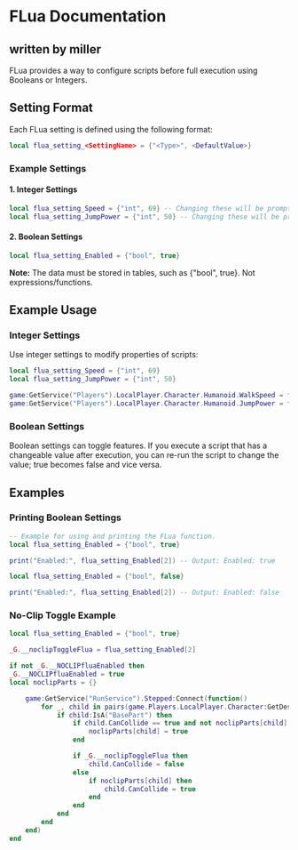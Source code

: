 # FLua Documentation
## written by miller

FLua provides a way to configure scripts before full execution using Booleans or Integers.

## Setting Format

Each FLua setting is defined using the following format:

```lua
local flua_setting_<SettingName> = {"<Type>", <DefaultValue>}
```

### Example Settings

#### 1. Integer Settings

```lua
local flua_setting_Speed = {"int", 69} -- Changing these will be prompted on execution.
local flua_setting_JumpPower = {"int", 50} -- Changing these will be prompted on execution.
```

#### 2. Boolean Settings

```lua
local flua_setting_Enabled = {"bool", true}
```

**Note:** The data must be stored in tables, such as {"bool", true}. Not expressions/functions.

## Example Usage

### Integer Settings

Use integer settings to modify properties of scripts:

```lua
local flua_setting_Speed = {"int", 69}
local flua_setting_JumpPower = {"int", 50}

game:GetService("Players").LocalPlayer.Character.Humanoid.WalkSpeed = flua_setting_Speed[2]
game:GetService("Players").LocalPlayer.Character.Humanoid.JumpPower = flua_setting_JumpPower[2]
```

### Boolean Settings

Boolean settings can toggle features. If you execute a script that has a changeable value after execution, you can re-run the script to change the value; true becomes false and vice versa.

## Examples

### Printing Boolean Settings

```lua
-- Example for using and printing the FLua function.
local flua_setting_Enabled = {"bool", true}

print("Enabled:", flua_setting_Enabled[2]) -- Output: Enabled: true
```

```lua
local flua_setting_Enabled = {"bool", false}

print("Enabled:", flua_setting_Enabled[2]) -- Output: Enabled: false
```

### No-Clip Toggle Example

```lua
local flua_setting_Enabled = {"bool", true}

_G.__noclipToggleFlua = flua_setting_Enabled[2]

if not _G.__NOCLIPfluaEnabled then
_G.__NOCLIPfluaEnabled = true
local noclipParts = {}

    game:GetService("RunService").Stepped:Connect(function()
        for _, child in pairs(game.Players.LocalPlayer.Character:GetDescendants()) do
            if child:IsA("BasePart") then
                if child.CanCollide == true and not noclipParts[child] then
                    noclipParts[child] = true
                end

                if _G.__noclipToggleFlua then
                    child.CanCollide = false
                else
                    if noclipParts[child] then
                        child.CanCollide = true
                    end
                end
            end
        end
    end)
end
```
